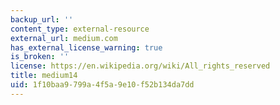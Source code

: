 ```yaml
---
backup_url: ''
content_type: external-resource
external_url: medium.com
has_external_license_warning: true
is_broken: ''
license: https://en.wikipedia.org/wiki/All_rights_reserved
title: medium14
uid: 1f10baa9-799a-4f5a-9e10-f52b134da7dd
---
```

